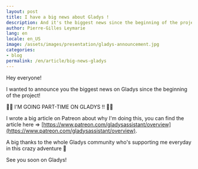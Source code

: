 ```yaml
---
layout: post
title: I have a big news about Gladys !
description: And it's the biggest news since the beginning of the project ;)
author: Pierre-Gilles Leymarie
lang: en
locale: en_US
image: /assets/images/presentation/gladys-announcement.jpg
categories:
- blog
permalink: /en/article/big-news-gladys
---
```


Hey everyone!

I wanted to announce you the biggest news on Gladys since the beginning of the project! 

🚀🚀 I'M GOING PART-TIME ON GLADYS !! 🚀🚀

I wrote a big article on Patreon about why I'm doing this, you can find the article here => [https://www.patreon.com/gladysassistant/overview](https://www.patreon.com/gladysassistant/overview).

A big thanks to the whole Gladys community who's supporting me everyday in this crazy adventure 🙏

See you soon on Gladys!

